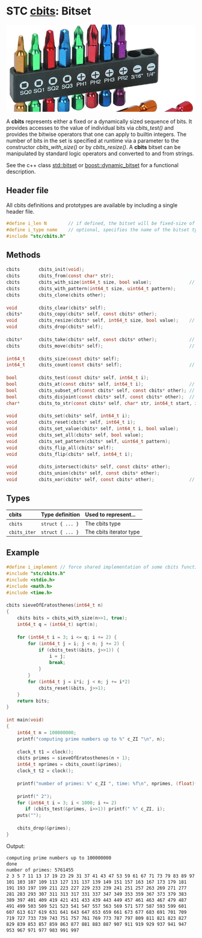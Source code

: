 # STC [cbits](../include/stc/cbits.h): Bitset
![Bitset](pics/bitset.jpg)

A **cbits** represents either a fixed or a dynamically sized sequence of bits. It provides accesses to the value of individual bits via *cbits_test()* and provides the bitwise operators that one can apply to builtin integers. The number of bits in the set is specified at runtime via a parameter to the constructor *cbits_with_size()* or by *cbits_resize()*. A **cbits** bitset can be manipulated by standard logic operators and converted to and from strings.

See the c++ class [std::bitset](https://en.cppreference.com/w/cpp/utility/bitset) or
[boost::dynamic_bitset](https://www.boost.org/doc/libs/release/libs/dynamic_bitset/dynamic_bitset.html)
for a functional description.

## Header file

All cbits definitions and prototypes are available by including a single header file.

```c
#define i_len N        // if defined, the bitset will be fixed-size of N bits on the stack.
#define i_type name    // optional, specifies the name of the bitset type. Default to cbits or cbitsN
#include "stc/cbits.h"
```
## Methods

```c
cbits       cbits_init(void);
cbits       cbits_from(const char* str);
cbits       cbits_with_size(int64_t size, bool value);              // size must be <= N if N is defined
cbits       cbits_with_pattern(int64_t size, uint64_t pattern); 
cbits       cbits_clone(cbits other);

void        cbits_clear(cbits* self);
cbits*      cbits_copy(cbits* self, const cbits* other);
void        cbits_resize(cbits* self, int64_t size, bool value);    // only if i_len is not defined
void        cbits_drop(cbits* self);

cbits*      cbits_take(cbits* self, const cbits* other);            // give other to self
cbits       cbits_move(cbits* self);                                // transfer self to caller

int64_t     cbits_size(const cbits* self);
int64_t     cbits_count(const cbits* self);                         // count number of bits set

bool        cbits_test(const cbits* self, int64_t i);
bool        cbits_at(const cbits* self, int64_t i);                 // same as cbits_test()
bool        cbits_subset_of(const cbits* self, const cbits* other); // is set a subset of other?
bool        cbits_disjoint(const cbits* self, const cbits* other);  // no common bits
char*       cbits_to_str(const cbits* self, char* str, int64_t start, int64_t stop);

void        cbits_set(cbits* self, int64_t i);
void        cbits_reset(cbits* self, int64_t i);
void        cbits_set_value(cbits* self, int64_t i, bool value);
void        cbits_set_all(cbits* self, bool value);
void        cbits_set_pattern(cbits* self, uint64_t pattern);
void        cbits_flip_all(cbits* self);
void        cbits_flip(cbits* self, int64_t i);

void        cbits_intersect(cbits* self, const cbits* other);
void        cbits_union(cbits* self, const cbits* other);
void        cbits_xor(cbits* self, const cbits* other);             // set of disjoint bits
```

## Types

| cbits               | Type definition           | Used to represent...         |
|:--------------------|:--------------------------|:-----------------------------|
| `cbits`             | `struct { ... }`          | The cbits type               |
| `cbits_iter`        | `struct { ... }`          | The cbits iterator type      |

## Example
```c
#define i_implement // force shared implementation of some cbits functionn.
#include "stc/cbits.h"
#include <stdio.h>
#include <math.h>
#include <time.h>

cbits sieveOfEratosthenes(int64_t n)
{
    cbits bits = cbits_with_size(n>>1, true);
    int64_t q = (int64_t) sqrt(n);

    for (int64_t i = 3; i <= q; i += 2) {
        for (int64_t j = i; j < n; j += 2) {
            if (cbits_test(&bits, j>>1)) {
                i = j;
                break;
            }
        }
        for (int64_t j = i*i; j < n; j += i*2)
            cbits_reset(&bits, j>>1);
    }
    return bits;
}

int main(void)
{
    int64_t n = 100000000;
    printf("computing prime numbers up to %" c_ZI "\n", n);

    clock_t t1 = clock();
    cbits primes = sieveOfEratosthenes(n + 1);
    int64_t nprimes = cbits_count(&primes);
    clock_t t2 = clock();

    printf("number of primes: %" c_ZI ", time: %f\n", nprimes, (float)(t2 - t1)/CLOCKS_PER_SEC);

    printf(" 2");
    for (int64_t i = 3; i < 1000; i += 2)
       if (cbits_test(&primes, i>>1)) printf(" %" c_ZI, i);
    puts("");

    cbits_drop(&primes);
}
```
Output:
```
computing prime numbers up to 100000000
done
number of primes: 5761455
2 3 5 7 11 13 17 19 23 29 31 37 41 43 47 53 59 61 67 71 73 79 83 89 97 101 103 107 109 113 127 131 137 139 149 151 157 163 167 173 179 181 191 193 197 199 211 223 227 229 233 239 241 251 257 263 269 271 277 281 283 293 307 311 313 317 331 337 347 349 353 359 367 373 379 383 389 397 401 409 419 421 431 433 439 443 449 457 461 463 467 479 487 491 499 503 509 521 523 541 547 557 563 569 571 577 587 593 599 601 607 613 617 619 631 641 643 647 653 659 661 673 677 683 691 701 709 719 727 733 739 743 751 757 761 769 773 787 797 809 811 821 823 827 829 839 853 857 859 863 877 881 883 887 907 911 919 929 937 941 947 953 967 971 977 983 991 997
```
